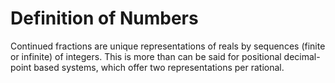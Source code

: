 # Definition of Numbers

Continued fractions are unique representations of reals by sequences (finite or infinite) of integers.
This is more than can be said for positional decimal-point based systems, which offer two representations per rational.